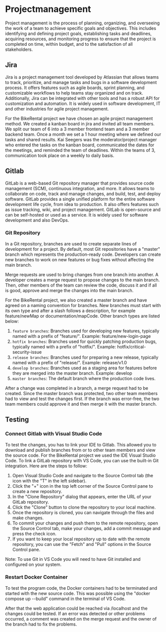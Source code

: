 # Projectmanagement
Project management is the process of planning, organizing, and overseeing the work of a team to achieve specific goals and objectives. This includes identifying and defining project goals, establishing tasks and deadlines, acquiring resources, and monitoring progress to ensure that the project is completed on time, within budget, and to the satisfaction of all stakeholders. 

## Jira
Jira is a project management tool developed by Atlassian that allows teams to track, prioritize, and manage tasks and bugs in a software development process. It offers features such as agile boards, sprint planning, and customizable workflows to help teams stay organized and on track. Additionally, Jira can be integrated with other tools and has a robust API for customization and automation. It is widely used in software development, IT and other industries for agile project management.

For the BikeRental project we have chosen an agile project management method. We created a kanban board in jira and invited all team members. We split our team of 6 into a 3 member frontend team and a 3 member backend team. Once a month we set a 1 hour meeting where we defined our tasks and shared results. Kai Seegers was the moderator/project manager who entered the tasks on the kanban board, communicated the dates for the meetings, and reminded the team of deadlines. Within the teams of 3, communication took place on a weekly to daily basis. 

## Gitlab
GitLab is a web-based Git repository manager that provides source code management (SCM), continuous integration, and more. It allows teams to collaborate on code, track and manage changes, and build, test, and deploy software. GitLab provides a single unified platform for the entire software development life cycle, from idea to production. It also offers features such as issue tracking, wiki, and project management. GitLab is open-source and can be self-hosted or used as a service. It is widely used for software development and also DevOps.

### Git Repository
In a Git repository, branches are used to create separate lines of development for a project. By default, most Git repositories have a "master" branch which represents the production-ready code. Developers can create new branches to work on new features or bug fixes without affecting the main branch.

Merge requests are used to bring changes from one branch into another. A developer creates a merge request to propose changes to the main branch. Then, other members of the team can review the code, discuss it and if all is good, approve and merge the changes into the main branch.

For the BikeRental project, we also created a master branch and have agreed on a naming convention for branches. New branches must start with its own type and after a slash follows a description, for example feature/newMap or documentation/mapCode. Other branch types are listed below:

1. `feature branches`: Branches used for developing new features, typically named with a prefix of "feature/". Example: feature/new-login-page
2. `hotfix branches`: Branches used for quickly patching production bugs, typically named with a prefix of "hotfix/". Example: hotfix/critical-security-issue
3. `release branches`: Branches used for preparing a new release, typically named with a prefix of "release/". Example: release/v1.0
4. `develop branches`: Branches used as a staging area for features before they are merged into the master branch. Example: develop
5. `master branches`: The default branch where the production code lives.

After a change was completed in a branch, a merge request had to be created. Since the master branch was protected, two other team members had to view and test the changes first. If the branch was error-free, the two team members could approve it and then merge it with the master branch.

## Testing
### Connect Gitlab with Visual Studio Code
To test the changes, you has to link your IDE to Gitlab. This allowed you to download and publish branches from or to other team members and view the source code. For the BikeRental project we used the IDE Visual Studio Code. To link a GitLab repository with VS Code, you can use the built-in Git integration. Here are the steps to follow:

1. Open Visual Studio Code and navigate to the Source Control tab (the icon with the "T" in the left sidebar).
2. Click the "+" icon in the top left corner of the Source Control pane to create a new repository.
3. In the "Clone Repository" dialog that appears, enter the URL of your GitLab repository.
4. Click the "Clone" button to clone the repository to your local machine.
5. Once the repository is cloned, you can navigate through the files and make changes.
6. To commit your changes and push them to the remote repository, open the Source Control tab, make your changes, add a commit message and press the check icon.
7. If you want to keep your local repository up to date with the remote repository, you can use the "Fetch" and "Pull" options in the Source Control pane.

Note: To use Git in VS Code you will need to have Git installed and configured on your system. 

### Restart Docker Container
To test the program code, the Docker containers had to be terminated and started with the new source code. This was possible using the "docker compose up --build" command in the terminal of VS Code.

After that the web application could be reached via /localhost and the changes could be tested. If an error was detected or other problems occurred, a comment was created on the merge request and the owner of the branch had to fix the problems.

